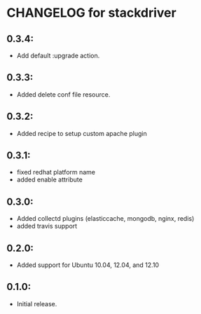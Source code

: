 # CHANGELOG for stackdriver

## 0.3.4:

* Add default :upgrade action.

## 0.3.3:

* Added delete conf file resource.

## 0.3.2:

* Added recipe to setup custom apache plugin

## 0.3.1:

* fixed redhat platform name
* added enable attribute

## 0.3.0:

* Added collectd plugins (elasticcache, mongodb, nginx, redis)
* added travis support

## 0.2.0:

* Added support for Ubuntu 10.04, 12.04, and 12.10

## 0.1.0:

* Initial release.
